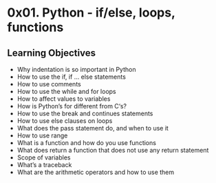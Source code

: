 # 0x01. Python - if/else, loops, functions

## Learning Objectives

- Why indentation is so important in Python
- How to use the if, if ... else statements
- How to use comments
- How to use the while and for loops
- How to affect values to variables
- How is Python’s for different from C‘s?
- How to use the break and continues statements
- How to use else clauses on loops
- What does the pass statement do, and when to use it
- How to use range
- What is a function and how do you use functions
- What does return a function that does not use any return statement
- Scope of variables
- What’s a traceback
- What are the arithmetic operators and how to use them